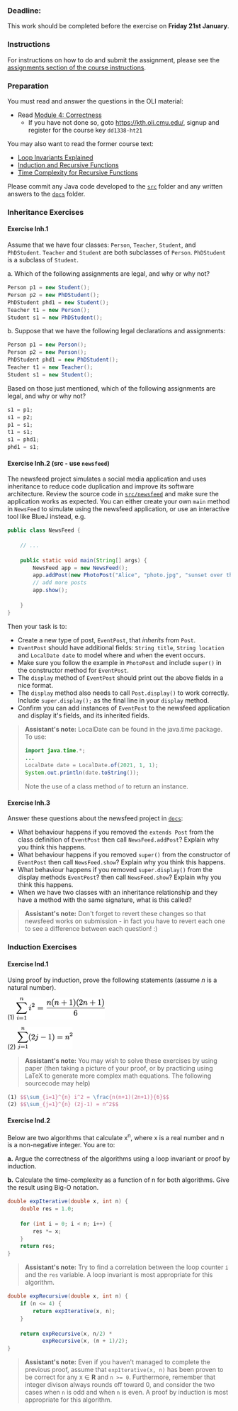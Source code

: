 ### Deadline:
This work should be completed before the exercise on **Friday 21st January**.

### Instructions
For instructions on how to do and submit the assignment, please see the
[assignments section of the course instructions](https://gits-15.sys.kth.se/inda-21/course-instructions#assignments).

### Preparation
You must read and answer the questions in the OLI material:

- Read [Module 4: Correctness](https://kth.oli.cmu.edu/jcourse/webui/syllabus/module.do?context=4664ba65ac1f0888266ca7c90b3ac38b)
  - If you have not done so, goto https://kth.oli.cmu.edu/, signup and register for the course key `dd1338-ht21`

You may also want to read the former course text:

* [Loop Invariants Explained](https://yourbasic.org/algorithms/loop-invariants-explained/)
* [Induction and Recursive Functions](https://yourbasic.org/algorithms/induction-recursive-functions/)
* [Time Complexity for Recursive Functions](https://yourbasic.org/algorithms/time-complexity-recursive-functions/)

Please commit any Java code developed to the [`src`](src) folder and any
written answers to the [`docs`](docs) folder.

### Inheritance Exercises

#### Exercise Inh.1

Assume that we have four classes: `Person`, `Teacher`, `Student`, and
`PhDStudent`. `Teacher` and `Student` are both subclasses of `Person`.
`PhDStudent` is a subclass of `Student`.

a. Which of the following assignments are legal, and why or why not?

```java
Person p1 = new Student();
Person p2 = new PhDStudent();
PhDStudent phd1 = new Student();
Teacher t1 = new Person();
Student s1 = new PhDStudent();
```

b. Suppose that we have the following legal declarations and assignments:

```java
Person p1 = new Person();
Person p2 = new Person();
PhDStudent phd1 = new PhDStudent();
Teacher t1 = new Teacher();
Student s1 = new Student();
```

Based on those just mentioned, which of the following assignments are legal,
and why or why not?

```java
s1 = p1;
s1 = p2;
p1 = s1;
t1 = s1;
s1 = phd1;
phd1 = s1;
```

#### Exercise Inh.2 (src - use `newsfeed`)

The newsfeed project simulates a social media application and uses inheritance to reduce code duplication and improve its software architecture. Review the source code in [`src/newsfeed`](src/newsfeed) and make sure the application works as expected. You can either create your own `main` method in `NewsFeed` to simulate using the newsfeed application, or use an interactive tool like BlueJ instead, e.g.

```Java
public class NewsFeed {

    // ...

    public static void main(String[] args) {
        NewsFeed app = new NewsFeed();
        app.addPost(new PhotoPost("Alice", "photo.jpg", "sunset over the sea"));
        // add more posts
        app.show();

    }
}
```

Then your task is to:

- Create a new type of post, `EventPost`, that _inherits_ from `Post`.
- `EventPost` should have additional fields: `String title`, `String location` and `LocalDate date` to model where and when the event occurs.
- Make sure you follow the example in `PhotoPost` and include `super()` in the constructor method for `EventPost`.
- The `display` method of `EventPost` should print out the above fields in a nice format.
- The `display` method also needs to call `Post.display()` to work correctly. Include `super.display();` as the final line in your `display` method.
- Confirm you can add instances of `EventPost` to the newsfeed application and display it's fields, and its inherited fields.

> **Assistant's note:** LocalDate can be found in the java.time package. To use:
> ```java
> import java.time.*;
> ...
> LocalDate date = LocalDate.of(2021, 1, 1);
> System.out.println(date.toString());
> ```
>
> Note the use of a class method `of` to return an instance.

#### Exercise Inh.3
Answer these questions about the newsfeed project in [`docs`](docs):

- What behaviour happens if you removed the `extends Post` from the class definition of `EventPost` then call `NewsFeed.addPost`? Explain why you think this happens.
- What behaviour happens if you removed `super()` from the constructor of `EventPost` then call `NewsFeed.show`? Explain why you think this happens.
- What behaviour happens if you removed `super.display()` from the display methods `EventPost`? then call `NewsFeed.show`? Explain why you think this happens.
- When we have two classes with an inheritance relationship and they have a method with the same signature, what is this called?

> **Assistant's note:** Don't forget to revert these changes so that newsfeed works on submission - in fact you have to revert each one to see a difference between each question! :)

### Induction Exercises

#### Exercise Ind.1

Using proof by induction, prove the following statements (assume _n_ is a natural number).

(1) ![induction ex 1](img/induction_ex1.png)

(2) ![induction ex 2](img/induction_ex2.png)

> **Assistant's note:** You may wish to solve these exercises by using paper (then taking a picture of your proof, or by practicing using LaTeX to generate more complex math equations. The following sourcecode may help)

```latex
(1) $$\sum_{i=1}^{n} i^2 = \frac{n(n+1)(2n+1)}{6}$$
(2) $$\sum_{j=1}^{n} (2j-1) = n^2$$

```

#### Exercise Ind.2
Below are two algorithms that calculate x<sup>n</sup>, where x is a real number
and n is a non-negative integer. You are to:

**a.** Argue the correctness of the algorithms using a loop invariant or proof
by induction.

**b.** Calculate the time-complexity as a function of n for both algorithms.
Give the result using Big-O notation.

```java
double expIterative(double x, int n) {
    double res = 1.0;

    for (int i = 0; i < n; i++) {
        res *= x;
    }
    return res;
}
```
> **Assistant's note:** Try to find a correlation between the loop counter `i`
> and the `res` variable. A loop invariant is most appropriate for this
> algorithm.

```java
double expRecursive(double x, int n) {
    if (n <= 4) {
        return expIterative(x, n);
    }

    return expRecursive(x, n/2) *
           expRecursive(x, (n + 1)/2);
}
```
> **Assistant's note:** Even if you haven't managed to complete the previous
> proof, assume that `expIterative(x, n)` has been proven to be correct for any
> x &#8712; **R** and `n >= 0`. Furthermore, remember that integer divison
> always rounds off toward 0, and consider the two cases when `n` is odd and
> when `n` is even.  A proof by induction is most appropriate for this
> algorithm.
